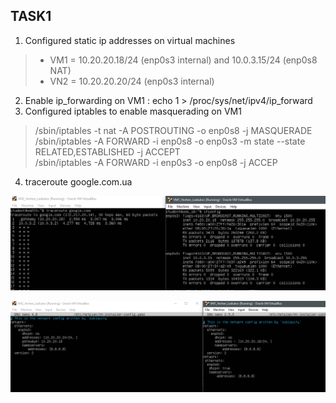 ## TASK1

1. Configured static ip addresses on virtual machines
> - VM1 = 10.20.20.18/24 (enp0s3 internal) and 10.0.3.15/24 (enp0s8 NAT)
> - VN2 = 10.20.20.20/24 (enp0s3 internal) 
2. Enable ip_forwarding on VM1 : echo 1 > /proc/sys/net/ipv4/ip_forward
3. Configured  iptables to enable masquerading on VM1
> /sbin/iptables -t nat -A POSTROUTING -o enp0s8 -j MASQUERADE   
> /sbin/iptables -A FORWARD -i enp0s8 -o enp0s3 -m state --state RELATED,ESTABLISHED -j ACCEPT   
> /sbin/iptables -A FORWARD -i enp0s3 -o enp0s8 -j ACCEP   
4. traceroute google.com.ua

![images](https://github.com/Docker-Meds/DevOps_online_Vinnytsia_2021Q2/blob/Master/m6/task6.1/images/2.PNG)   

![images](https://github.com/Docker-Meds/DevOps_online_Vinnytsia_2021Q2/blob/Master/m6/task6.1/images/3.PNG)  
